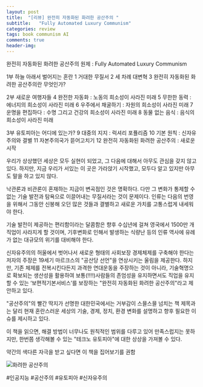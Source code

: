 ```yaml
---
layout: post
title:  "[리뷰] 완전히 자동화된 화려한 공산주의 "
subtitle:   "Fully Automated Luxury Communism"
categories: review
tags: book communism AI
comments: true
header-img: 
---
```


완전히 자동화된 화려한 공산주의
원제 : Fully Automated Luxury Communism

1부 하늘 아래서 벌어지는 혼란
1 거대한 무질서
2 세 차례 대변혁
3 완전히 자동화된 화려한 공산주의란 무엇인가?

2부 새로운 여행자들
4 완전한 자동화 : 노동의 희소성이 사라진 미래
5 무한한 동력 : 에너지의 희소성이 사라진 미래
6 우주에서 채굴하기 : 자원의 희소성이 사라진 미래
7 운명을 편집하다 : 수명 그리고 건강의 희소성이 사라진 미래
8 동물 없는 음식 : 음식의 희소성이 사라진 미래

3부 유토피아는 어디에 있는가?
9 대중의 지지 : 럭셔리 포퓰리즘
10 기본 원칙 : 신자유주의와 결별
11 자본주의국가 뜯어고치기
12 완전히 자동화된 화려한 공산주의 : 새로운 시작

우리가 상상했던 세상은 모두 실현이 되었고, 그 다음에 대해서 아무도 관심을 갖지 않고 있다.
하지만, 지금 우리가 서있는 이 곳은 가라앉기 시작했고, 모두다 알고 있지만 아무도 말을 하고 있지 않다.

낙관론과 비관론이 혼재하는 지금이 변곡점인 것은 명확하다. 다만 그 변화가 통제할 수 없는 기술 발전과 탐욕으로 이끌어내는 무질서라는 것이 문제이다. 인류는 다음의 번영을 위해서 그동안 신봉해 오던 많은 것들과 결별하고 새로운 가치를 고통스럽게 내세워야 한다.

기술 발전이 제공하는 편리함이라는 달콤함은 향후 수십년에 걸쳐 영국에서 1500만 개 직업이 사라지게 할 것이며, 기후변화로 인해서 발생하는 식량난 등의 인류 역사에 유례가 없는 대규모의 위기를 대비해야 한다.

신자유주의의 허울에서 벗어나서 새로운 형태의 사회보장 경제체제를 구축해야 한다는 저자의 주장은 19세기 마르크스의 "공산당 선언"을 연상시키는 울림을 제공한다. 하지만, 기존 체제를 전복시킨다든지 과격한 연대운동을 주장하는 것이 아니라, 기술혁명으로 확보되는 생산성을 활용하여 보통(!!!!)사람들의 존엄성을 유지하면서도 직업을 유지할 수 있는 ‘보편적기본서비스’를 보장하는 "완전히 자동화된 화려한 공산주의"라고 제안하고 있다.

"공산주의"의 빨간 딱지가 선명한 대한민국에서는 거부감이 스믈스믈 넘치는 책 제목과는 달리 현재 혼란스러운 세상의 기술, 경제, 정치, 환경 변화를 설명하고 향후 필요한 이슈를 제시하고 있다.

이 책을 읽으면, 해결 방법이 너무나도 원칙적인 범위를 다루고 있어 만족스럽지는 못하지만, 한번쯤 생각해볼 수 있는 "테크노 유토피아"에 대한 상상을 가져볼 수 있다.

약간의 색다른 자극을 받고 싶다면 이 책을 집어보기를 권함

![화려한 공산주의](https://youngsungson.github.io/assets/img/review/20220511-review-book.jpg)

#인공지능 #공산주의 #유토피아 #신자유주의 
